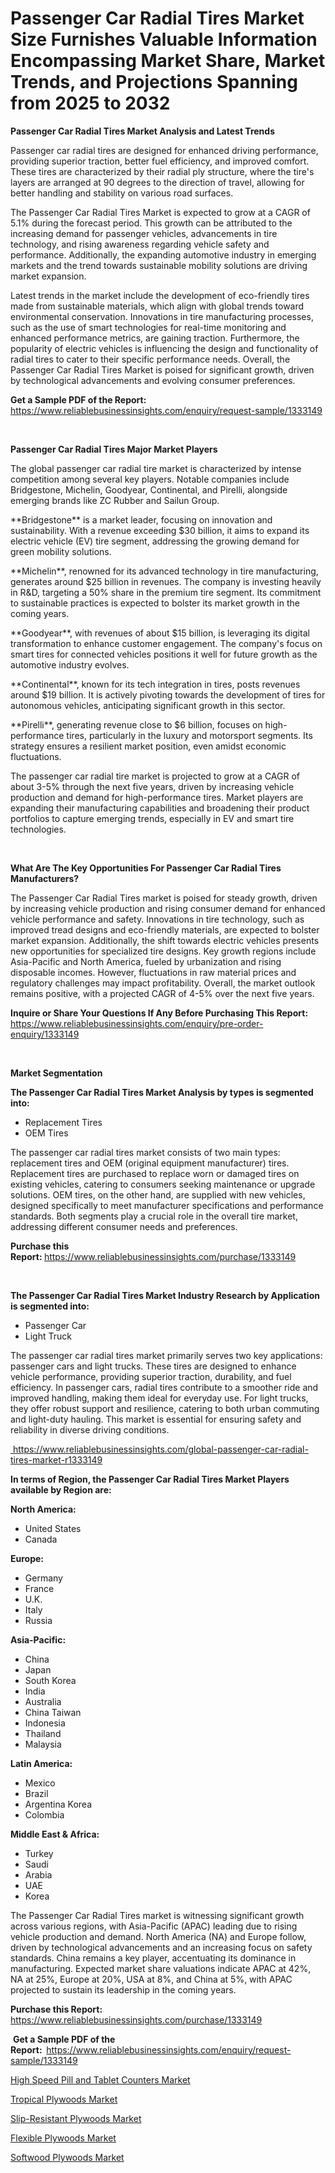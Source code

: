 <p><h1>Passenger Car Radial Tires Market Size Furnishes Valuable Information Encompassing Market Share, Market Trends, and Projections Spanning from 2025 to 2032</h1></p><p><strong>Passenger Car Radial Tires Market Analysis and Latest Trends</strong></p>
<p><p>Passenger car radial tires are designed for enhanced driving performance, providing superior traction, better fuel efficiency, and improved comfort. These tires are characterized by their radial ply structure, where the tire's layers are arranged at 90 degrees to the direction of travel, allowing for better handling and stability on various road surfaces.</p><p>The Passenger Car Radial Tires Market is expected to grow at a CAGR of 5.1% during the forecast period. This growth can be attributed to the increasing demand for passenger vehicles, advancements in tire technology, and rising awareness regarding vehicle safety and performance. Additionally, the expanding automotive industry in emerging markets and the trend towards sustainable mobility solutions are driving market expansion.</p><p>Latest trends in the market include the development of eco-friendly tires made from sustainable materials, which align with global trends toward environmental conservation. Innovations in tire manufacturing processes, such as the use of smart technologies for real-time monitoring and enhanced performance metrics, are gaining traction. Furthermore, the popularity of electric vehicles is influencing the design and functionality of radial tires to cater to their specific performance needs. Overall, the Passenger Car Radial Tires Market is poised for significant growth, driven by technological advancements and evolving consumer preferences.</p></p>
<p><strong>Get a Sample PDF of the Report:&nbsp;</strong> <a href="https://www.reliablebusinessinsights.com/enquiry/request-sample/1333149?utm_campaign=1113&utm_medium=2&utm_source=Github&utm_content=ia&utm_term=24032025&utm_id=passenger-car-radial-tires">https://www.reliablebusinessinsights.com/enquiry/request-sample/1333149</a></p>
<p>&nbsp;</p>
<p><strong>Passenger Car Radial Tires Major Market Players</strong></p>
<p><p>The global passenger car radial tire market is characterized by intense competition among several key players. Notable companies include Bridgestone, Michelin, Goodyear, Continental, and Pirelli, alongside emerging brands like ZC Rubber and Sailun Group.</p><p>**Bridgestone** is a market leader, focusing on innovation and sustainability. With a revenue exceeding $30 billion, it aims to expand its electric vehicle (EV) tire segment, addressing the growing demand for green mobility solutions.</p><p>**Michelin**, renowned for its advanced technology in tire manufacturing, generates around $25 billion in revenues. The company is investing heavily in R&D, targeting a 50% share in the premium tire segment. Its commitment to sustainable practices is expected to bolster its market growth in the coming years.</p><p>**Goodyear**, with revenues of about $15 billion, is leveraging its digital transformation to enhance customer engagement. The company's focus on smart tires for connected vehicles positions it well for future growth as the automotive industry evolves.</p><p>**Continental**, known for its tech integration in tires, posts revenues around $19 billion. It is actively pivoting towards the development of tires for autonomous vehicles, anticipating significant growth in this sector.</p><p>**Pirelli**, generating revenue close to $6 billion, focuses on high-performance tires, particularly in the luxury and motorsport segments. Its strategy ensures a resilient market position, even amidst economic fluctuations.</p><p>The passenger car radial tire market is projected to grow at a CAGR of about 3-5% through the next five years, driven by increasing vehicle production and demand for high-performance tires. Market players are expanding their manufacturing capabilities and broadening their product portfolios to capture emerging trends, especially in EV and smart tire technologies.</p></p>
<p>&nbsp;</p>
<p><strong>What Are The Key Opportunities For Passenger Car Radial Tires Manufacturers?</strong></p>
<p><p>The Passenger Car Radial Tires market is poised for steady growth, driven by increasing vehicle production and rising consumer demand for enhanced vehicle performance and safety. Innovations in tire technology, such as improved tread designs and eco-friendly materials, are expected to bolster market expansion. Additionally, the shift towards electric vehicles presents new opportunities for specialized tire designs. Key growth regions include Asia-Pacific and North America, fueled by urbanization and rising disposable incomes. However, fluctuations in raw material prices and regulatory challenges may impact profitability. Overall, the market outlook remains positive, with a projected CAGR of 4-5% over the next five years.</p></p>
<p><strong>Inquire or Share Your Questions If Any Before Purchasing This Report:</strong> <a href="https://www.reliablebusinessinsights.com/enquiry/pre-order-enquiry/1333149?utm_campaign=1113&utm_medium=2&utm_source=Github&utm_content=ia&utm_term=24032025&utm_id=passenger-car-radial-tires">https://www.reliablebusinessinsights.com/enquiry/pre-order-enquiry/1333149</a></p>
<p>&nbsp;</p>
<p><strong>Market Segmentation</strong></p>
<p><strong>The Passenger Car Radial Tires Market Analysis by types is segmented into:</strong></p>
<p><ul><li>Replacement Tires</li><li>OEM Tires</li></ul></p>
<p><p>The passenger car radial tires market consists of two main types: replacement tires and OEM (original equipment manufacturer) tires. Replacement tires are purchased to replace worn or damaged tires on existing vehicles, catering to consumers seeking maintenance or upgrade solutions. OEM tires, on the other hand, are supplied with new vehicles, designed specifically to meet manufacturer specifications and performance standards. Both segments play a crucial role in the overall tire market, addressing different consumer needs and preferences.</p></p>
<p><strong>Purchase this Report:&nbsp;</strong><a href="https://www.reliablebusinessinsights.com/purchase/1333149?utm_campaign=1113&utm_medium=2&utm_source=Github&utm_content=ia&utm_term=24032025&utm_id=passenger-car-radial-tires">https://www.reliablebusinessinsights.com/purchase/1333149</a></p>
<p>&nbsp;</p>
<p><strong>The Passenger Car Radial Tires Market Industry Research by Application is segmented into:</strong></p>
<p><ul><li>Passenger Car</li><li>Light Truck</li></ul></p>
<p><p>The passenger car radial tires market primarily serves two key applications: passenger cars and light trucks. These tires are designed to enhance vehicle performance, providing superior traction, durability, and fuel efficiency. In passenger cars, radial tires contribute to a smoother ride and improved handling, making them ideal for everyday use. For light trucks, they offer robust support and resilience, catering to both urban commuting and light-duty hauling. This market is essential for ensuring safety and reliability in diverse driving conditions.</p></p>
<p><a href="https://www.reliablebusinessinsights.com/global-passenger-car-radial-tires-market-r1333149?utm_campaign=1113&utm_medium=2&utm_source=Github&utm_content=ia&utm_term=24032025&utm_id=passenger-car-radial-tires">&nbsp;https://www.reliablebusinessinsights.com/global-passenger-car-radial-tires-market-r1333149</a></p>
<p><strong>In terms of Region, the Passenger Car Radial Tires Market Players available by Region are:</strong></p>
<p>
    <p> <strong> North America: </strong>
        <ul>
            <li>United States</li>
            <li>Canada</li>
        </ul>
        </p> 
    <p> <strong> Europe: </strong>
        <ul>
            <li>Germany</li>
            <li>France</li>
            <li>U.K.</li>
            <li>Italy</li>
            <li>Russia</li>
        </ul>
        </p> 
    <p> <strong> Asia-Pacific: </strong>
        <ul>
            <li>China</li>
            <li>Japan</li>
            <li>South Korea</li>
            <li>India</li>
            <li>Australia</li>
            <li>China Taiwan</li>
            <li>Indonesia</li>
            <li>Thailand</li>
            <li>Malaysia</li>
        </ul>
        </p> 
    <p> <strong> Latin America: </strong>
        <ul>
            <li>Mexico</li>
            <li>Brazil</li>
            <li>Argentina Korea</li>
            <li>Colombia</li>
        </ul>
        </p> 
    <p> <strong> Middle East & Africa: </strong>
        <ul>
            <li>Turkey</li>
            <li>Saudi</li>
            <li>Arabia</li>
            <li>UAE</li>
            <li>Korea</li>
        </ul>
    </p>
    </p>
<p><p>The Passenger Car Radial Tires market is witnessing significant growth across various regions, with Asia-Pacific (APAC) leading due to rising vehicle production and demand. North America (NA) and Europe follow, driven by technological advancements and an increasing focus on safety standards. China remains a key player, accentuating its dominance in manufacturing. Expected market share valuations indicate APAC at 42%, NA at 25%, Europe at 20%, USA at 8%, and China at 5%, with APAC projected to sustain its leadership in the coming years.</p></p>
<p><strong>Purchase this Report: </strong><a href="https://www.reliablebusinessinsights.com/purchase/1333149?utm_campaign=1113&utm_medium=2&utm_source=Github&utm_content=ia&utm_term=24032025&utm_id=passenger-car-radial-tires">https://www.reliablebusinessinsights.com/purchase/1333149</a></p>
<p>&nbsp;<strong>Get a Sample PDF of the Report:&nbsp;&nbsp;</strong><a href="https://www.reliablebusinessinsights.com/enquiry/request-sample/1333149?utm_campaign=1113&utm_medium=2&utm_source=Github&utm_content=ia&utm_term=24032025&utm_id=passenger-car-radial-tires">https://www.reliablebusinessinsights.com/enquiry/request-sample/1333149</a></p>
<p><strong></strong></p>
<p><p><a href="https://github.com/pupunhez/Market-Research-Report-List-1/blob/main/high-speed-pill-and-tablet-counters-market.md?utm_campaign=1113&utm_medium=2&utm_source=Github&utm_content=ia&utm_term=24032025&utm_id=passenger-car-radial-tires">High Speed Pill and Tablet Counters Market</a></p><p><a href="https://github.com/bettysbozer/Market-Research-Report-List-1/blob/main/tropical-plywoods-market.md?utm_campaign=1113&utm_medium=2&utm_source=Github&utm_content=ia&utm_term=24032025&utm_id=passenger-car-radial-tires">Tropical Plywoods Market</a></p><p><a href="https://github.com/roceljiabur/Market-Research-Report-List-1/blob/main/slip-resistant-plywoods-market.md?utm_campaign=1113&utm_medium=2&utm_source=Github&utm_content=ia&utm_term=24032025&utm_id=passenger-car-radial-tires">Slip-Resistant Plywoods Market</a></p><p><a href="https://github.com/safurdorthu8/Market-Research-Report-List-1/blob/main/flexible-plywoods-market.md?utm_campaign=1113&utm_medium=2&utm_source=Github&utm_content=ia&utm_term=24032025&utm_id=passenger-car-radial-tires">Flexible Plywoods Market</a></p><p><a href="https://github.com/achilekirwan/Market-Research-Report-List-1/blob/main/softwood-plywoods-market.md?utm_campaign=1113&utm_medium=2&utm_source=Github&utm_content=ia&utm_term=24032025&utm_id=passenger-car-radial-tires">Softwood Plywoods Market</a></p></p>